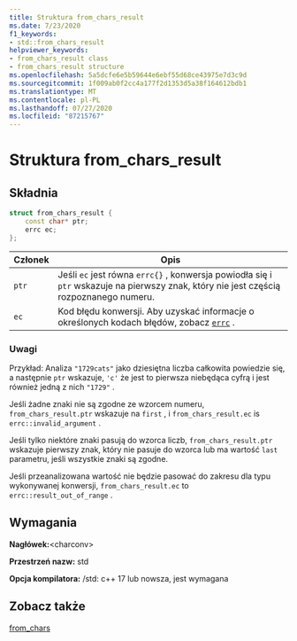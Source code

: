 ```yaml
---
title: Struktura from_chars_result
ms.date: 7/23/2020
f1_keywords:
- std::from_chars_result
helpviewer_keywords:
- from_chars_result class
- from_chars_result structure
ms.openlocfilehash: 5a5dcfe6e5b59644e6ebf55d68ce43975e7d3c9d
ms.sourcegitcommit: 1f009ab0f2cc4a177f2d1353d5a38f164612bdb1
ms.translationtype: MT
ms.contentlocale: pl-PL
ms.lasthandoff: 07/27/2020
ms.locfileid: "87215767"
---
```

# <a name="from_chars_result-struct"></a>Struktura from_chars_result

## <a name="syntax"></a>Składnia

```cpp
struct from_chars_result {
    const char* ptr;
    errc ec;
};
```

|Członek|Opis|
|--|--|
|`ptr`| Jeśli `ec` jest równa `errc{}` , konwersja powiodła się i `ptr` wskazuje na pierwszy znak, który nie jest częścią rozpoznanego numeru. |
|`ec` | Kod błędu konwersji. Aby uzyskać informacje o określonych kodach błędów, zobacz [`errc`](system-error-enums.md#errc) .|

### <a name="remarks"></a>Uwagi

Przykład: Analiza `"1729cats"` jako dziesiętna liczba całkowita powiedzie się, a następnie `ptr` wskazuje, `'c'` że jest to pierwsza niebędąca cyfrą i jest również jedną z nich `"1729"` .

Jeśli żadne znaki nie są zgodne ze wzorcem numeru, `from_chars_result.ptr` wskazuje na `first` , i `from_chars_result.ec` is `errc::invalid_argument` .

Jeśli tylko niektóre znaki pasują do wzorca liczb, `from_chars_result.ptr` wskazuje pierwszy znak, który nie pasuje do wzorca lub ma wartość `last` parametru, jeśli wszystkie znaki są zgodne.

Jeśli przeanalizowana wartość nie będzie pasować do zakresu dla typu wykonywanej konwersji, `from_chars_result.ec` to `errc::result_out_of_range` .

## <a name="requirements"></a>Wymagania

**Nagłówek:**\<charconv>

**Przestrzeń nazw:** std

**Opcja kompilatora:** /std: c++ 17 lub nowsza, jest wymagana

## <a name="see-also"></a>Zobacz także

[from_chars](charconv-functions.md#from_chars)
